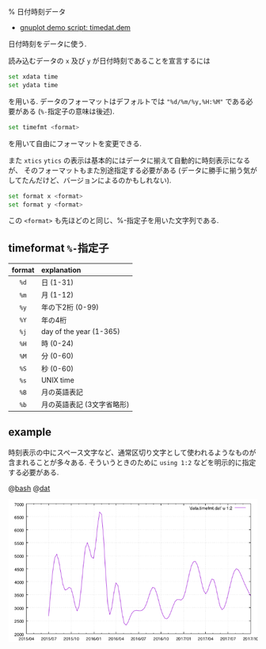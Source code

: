 % 日付時刻データ

- [gnuplot demo script: timedat.dem](http://www.gnuplot.info/demo/timedat.html)

日付時刻をデータに使う.

読み込むデータの `x` 及び `y` が日付時刻であることを宣言するには

```bash
set xdata time
set ydata time
```

を用いる.
データのフォーマットはデフォルトでは `"%d/%m/%y,%H:%M"` である必要がある (`%-`指定子の意味は後述).

```bash
set timefmt <format>
```

を用いて自由にフォーマットを変更できる.

また `xtics` `ytics` の表示は基本的にはデータに揃えて自動的に時刻表示になるが、
そのフォーマットもまた別途指定する必要がある
(データに勝手に揃う気がしてたんだけど、バージョンによるのかもしれない).

```bash
set format x <format>
set format y <format>
```

この `<format>` も先ほどのと同じ、%-指定子を用いた文字列である.

## timeformat `%-`指定子

| format   | explanation                |
| :------: | :-----------               |
| `%d`     | 日 (1-31)                  |
| `%m`     | 月 (1-12)                  |
| `%y`     | 年の下2桁 (0-99)           |
| `%Y`     | 年の4桁                    |
| `%j`     | day of the year (1-365)    |
| `%H`     | 時 (0-24)                  |
| `%M`     | 分 (0-60)                  |
| `%S`     | 秒 (0-60)                  |
| `%s`     | UNIX time                  |
| `%B`     | 月の英語表記               |
| `%b`     | 月の英語表記 (3文字省略形) |

## example

時刻表示の中にスペース文字など、通常区切り文字として使われるようなものが含まれることが多々ある. そういうときのために `using 1:2` などを明示的に指定する必要がある.

@[bash](data.timefmt.gp)
@[dat](data.timefmt.dat)

![](data.timefmt.png)
